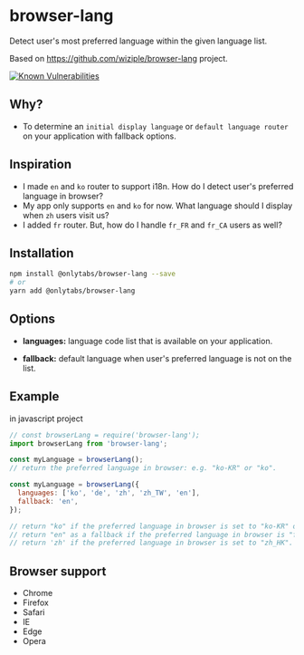 # browser-lang

Detect user's most preferred language within the given language list.

Based on https://github.com/wiziple/browser-lang project.

[![Known Vulnerabilities](https://snyk.io/test/github/jacekk/browser-lang/badge.svg)](https://snyk.io/test/github/jacekk/browser-lang)

## Why?

 - To determine an `initial display language` or `default language router` on your application with fallback options.

## Inspiration

 - I made `en` and `ko` router to support i18n. How do I detect user's preferred language in browser?
 - My app only supports `en` and `ko` for now. What language should I display when `zh` users visit us?
 - I added `fr` router. But, how do I handle `fr_FR` and `fr_CA` users as well?

## Installation

```bash
npm install @onlytabs/browser-lang --save
# or
yarn add @onlytabs/browser-lang
```

## Options

* **languages:**
language code list that is available on your application.

* **fallback:**
default language when user's preferred language is not on the list.

## Example

in javascript project

```js
// const browserLang = require('browser-lang');
import browserLang from 'browser-lang';

const myLanguage = browserLang();
// return the preferred language in browser: e.g. "ko-KR" or "ko".

const myLanguage = browserLang({
  languages: ['ko', 'de', 'zh', 'zh_TW', 'en'],
  fallback: 'en',
});

// return "ko" if the preferred language in browser is set to "ko-KR" or "ko".
// return "en" as a fallback if the preferred language in browser is "fr".
// return 'zh' if the preferred language in browser is set to "zh_HK".
```

## Browser support

- Chrome
- Firefox
- Safari
- IE
- Edge
- Opera
